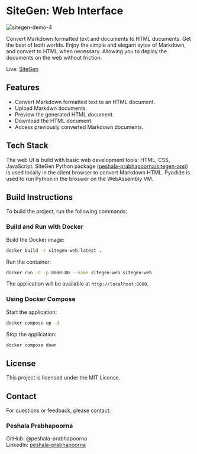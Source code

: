 # SiteGen: Web Interface

![sitegen-demo-4](https://github.com/user-attachments/assets/39e0d819-8a69-47d6-8e37-1db58a0778c7)

Convert Markdown formatted text and documents to HTML documents. Get the best of both worlds. Enjoy the simple and elegant sytax of Markdown, and convert to HTML when necessary. Allowing you to deploy the documents on the web without friction.

Live: [SiteGen](https://sitegen.lavenderleit.dev/)

## Features

- Convert Markdown formatted text to an HTML document.
- Upload Markdwn documents.
- Preview the generated HTML document.
- Download the HTML document.
- Access previously converted Markdown documents.

## Tech Stack

The web UI is build with basic web development tools: HTML, CSS, JavaScript. SiteGen Python package ([peshala-prabhapoorna/sitegen-app](https://github.com/peshala-prabhapoorna/sitegen-app/releases/latest)) is used locally in the client browser to convert Markdown HTML. Pyodide is used to run Python in the broswer on the WebAssembly VM.

## Build Instructions

To build the project, run the following commands:

### Build and Run with Docker

Build the Docker image:

```bash
docker build -t sitegen-web:latest .
```

Run the container:

```bash
docker run -d -p 8080:80 --name sitegen-web sitegen-web
```

The application will be available at `http://localhost:8080`.

### Using Docker Compose

Start the application:

```bash
docker compose up -d
```

Stop the application:

```bash
docker compose down
```

## License

This project is licensed under the MIT License.

## Contact

For questions or feedback, please contact:  

### Peshala Prabhapoorna  

GitHub: @peshala-prabhapoorna  
LinkedIn: [peshala-prabhapoorna](https://www.linkedin.com/in/peshala-prabhapoorna/)

